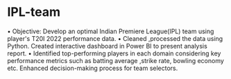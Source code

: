 # IPL-team
•	Objective: Develop an optimal Indian Premiere League(IPL) team using player's T20I 2022 performance data.
•	Cleaned ,processed the data  using Python. Created interactive dashboard in Power BI to present analysis report.
•	Identified top-performing players in each domain considering key performance metrics such as batting average ,strike rate, bowling economy etc. Enhanced decision-making process for team selectors.

